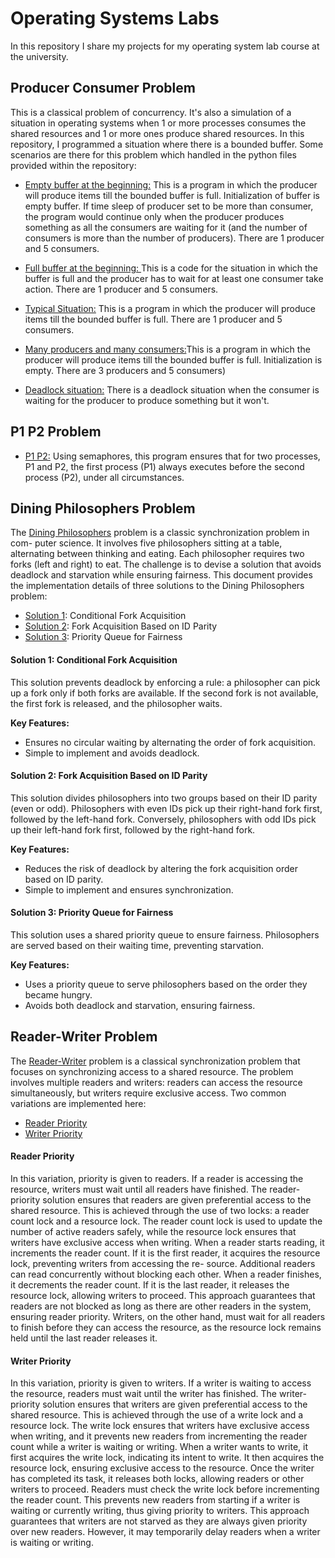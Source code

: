 # Operating Systems Labs
In this repository I share my projects for my operating system lab course at the university. 


## Producer Consumer Problem
This is a classical problem of concurrency. It's also a simulation of a situation in operating systems when 1 or more processes consumes the shared resources and 1 or more ones produce shared resources. In this repository, I programmed a situation where there is a bounded buffer. Some scenarios are there for this problem which handled in the python files provided within the repository:

* [Empty buffer at the beginning:](ProducerConsumer/1_empty_buffer.py) This is a program in which the producer will produce items till the bounded buffer is full. Initialization of buffer is empty buffer. If time sleep of producer set to be more than consumer, the program would continue only when the producer produces something as all the consumers are waiting for it (and the number of consumers is more than the number of producers). There are 1 producer and 5 consumers.

* [Full buffer at the beginning: ](ProducerConsumer/1_full_buffer.py) This is a code for the situation in which the buffer is full and the producer has to wait for at least one consumer take action. There are 1 producer and 5 consumers.
* [Typical Situation:](ProducerConsumer/1_typical_buffer.py) This is a program in which the producer will produce items till the
bounded buffer is full. There are 1 producer and 5 consumers.

* [Many producers and many consumers:](ProducerConsumer/2_3producer_5consumer.py)This is a program in which the producer will produce items till the bounded buffer is full. Initialization is empty. There are 3 producers and 5 consumers)

* [Deadlock situation:](ProducerConsumer/3_deadlock.py) There is a deadlock situation when the consumer is waiting for the producer to produce something but it won't.


## P1 P2 Problem
* [P1 P2:](p1_p2.py) Using semaphores, this program ensures that for two processes, P1 and P2, the first process (P1) always executes before the second process (P2), under all circumstances.


## Dining Philosophers Problem
The [Dining Philosophers](https://github.com/ranarokni/Operating-Systems-Labs/tree/main/Dining-Philosophers) problem is a classic synchronization problem in com-
puter science. It involves five philosophers sitting at a table, alternating between
thinking and eating. Each philosopher requires two forks (left and right) to eat.
The challenge is to devise a solution that avoids deadlock and starvation while
ensuring fairness.
This document provides the implementation details of three solutions to the
Dining Philosophers problem:

- [Solution 1](https://github.com/ranarokni/Operating-Systems-Labs/blob/main/Dining-Philosophers/solution1.py): Conditional Fork Acquisition
- [Solution 2](https://github.com/ranarokni/Operating-Systems-Labs/blob/main/Dining-Philosophers/solution2.py): Fork Acquisition Based on ID Parity
- [Solution 3](https://github.com/ranarokni/Operating-Systems-Labs/blob/main/Dining-Philosophers/solution3.py): Priority Queue for Fairness

#### Solution 1: Conditional Fork Acquisition
This solution prevents deadlock by enforcing a rule: a philosopher can pick up
a fork only if both forks are available. If the second fork is not available, the
first fork is released, and the philosopher waits.

**Key Features:**
- Ensures no circular waiting by alternating the order of fork acquisition.
- Simple to implement and avoids deadlock.


#### Solution 2: Fork Acquisition Based on ID Parity
This solution divides philosophers into two groups based on their ID parity
(even or odd). Philosophers with even IDs pick up their right-hand fork first,
followed by the left-hand fork. Conversely, philosophers with odd IDs pick up
their left-hand fork first, followed by the right-hand fork.

**Key Features:** 
- Reduces the risk of deadlock by altering the fork acquisition order based
on ID parity.
- Simple to implement and ensures synchronization.


#### Solution 3: Priority Queue for Fairness
This solution uses a shared priority queue to ensure fairness. Philosophers are
served based on their waiting time, preventing starvation.

**Key Features:**
- Uses a priority queue to serve philosophers based on the order they became
hungry.
- Avoids both deadlock and starvation, ensuring fairness.

## Reader-Writer Problem
The [Reader-Writer](https://github.com/ranarokni/Operating-Systems-Labs/tree/main/ReaderWriter) problem is a classical synchronization problem that focuses
on synchronizing access to a shared resource. The problem involves multiple
readers and writers: readers can access the resource simultaneously, but writers
require exclusive access. Two common variations are implemented here:
- [Reader Priority](https://github.com/ranarokni/Operating-Systems-Labs/blob/main/ReaderWriter/reader.py)
- [Writer Priority](https://github.com/ranarokni/Operating-Systems-Labs/blob/main/ReaderWriter/writer.py)

#### Reader Priority
In this variation, priority is given to readers. If a reader is accessing the resource,
writers must wait until all readers have finished. The reader-priority solution
ensures that readers are given preferential access to the shared resource. This is
achieved through the use of two locks: a reader count lock and a resource lock.
The reader count lock is used to update the number of active readers safely,
while the resource lock ensures that writers have exclusive access when writing.
When a reader starts reading, it increments the reader count. If it is the first
reader, it acquires the resource lock, preventing writers from accessing the re-
source. Additional readers can read concurrently without blocking each other.
When a reader finishes, it decrements the reader count. If it is the last reader,
it releases the resource lock, allowing writers to proceed.
This approach guarantees that readers are not blocked as long as there are other
readers in the system, ensuring reader priority. Writers, on the other hand, must
wait for all readers to finish before they can access the resource, as the resource
lock remains held until the last reader releases it.


#### Writer Priority
In this variation, priority is given to writers. If a writer is waiting to access the
resource, readers must wait until the writer has finished. The writer-priority
solution ensures that writers are given preferential access to the shared resource.
This is achieved through the use of a write lock and a resource lock. The write
lock ensures that writers have exclusive access when writing, and it prevents
new readers from incrementing the reader count while a writer is waiting or
writing.
When a writer wants to write, it first acquires the write lock, indicating its
intent to write. It then acquires the resource lock, ensuring exclusive access to
the resource. Once the writer has completed its task, it releases both locks,
allowing readers or other writers to proceed.
Readers must check the write lock before incrementing the reader count. This
prevents new readers from starting if a writer is waiting or currently writing,
thus giving priority to writers.
This approach guarantees that writers are not starved as they are always given
priority over new readers. However, it may temporarily delay readers when a
writer is waiting or writing.